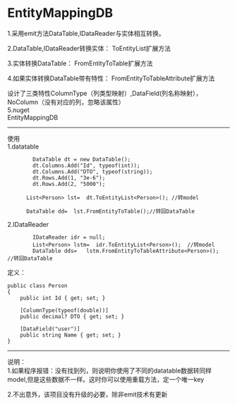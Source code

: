 # EntityMappingDB

1.采用emit方法DataTable,IDataReader与实体相互转换。

2.DataTable,IDataReader转换实体：
ToEntityList扩展方法

3.实体转换DataTable：
FromEntityToTable扩展方法

4.如果实体转换DataTable带有特性：
FromEntityToTableAttribute扩展方法

设计了三类特性ColumnType（列类型映射）,DataField(列名称映射），NoColumn（没有对应的列，忽略该属性）  
5.nuget  
EntityMappingDB

------------------------------------------------------------
使用  
1.datatable  

            DataTable dt = new DataTable();    
            dt.Columns.Add("Id", typeof(int));  
            dt.Columns.Add("DTO", typeof(string));  
            dt.Rows.Add(1, "3e-6");  
            dt.Rows.Add(2, "5000");  

          List<Person> lst=  dt.ToEntityList<Person>(); //转model  

          DataTable dd=  lst.FromEntityToTable();//转回DataTable  
2.IDataReader  

            IDataReader idr = null;    
            List<Person> lstm=  idr.ToEntityList<Person>();  //转model   
            DataTable dds=   lstm.FromEntityToTableAttribute<Person>();  //转回DataTable
定义：


    public class Person  
    {  
        public int Id { get; set; }  

        [ColumnType(typeof(double))]  
        public decimal? DTO { get; set; }  

        [DataField("user")]  
        public string Name { get; set; }  
    }  

------------------------------------------------------------------------------
说明：  
1.如果程序报错：没有找到列，则说明你使用了不同的datatable数据转同样model,但是这些数据不一样。这时你可以使用重载方法，定一个唯一key  

2.不出意外，该项目没有升级的必要，除非emit技术有更新  


